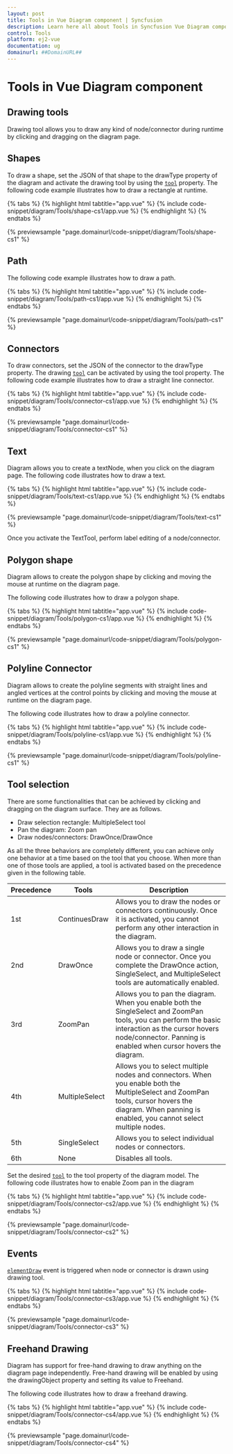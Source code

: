 ```yaml
---
layout: post
title: Tools in Vue Diagram component | Syncfusion
description: Learn here all about Tools in Syncfusion Vue Diagram component of Syncfusion Essential JS 2 and more.
control: Tools 
platform: ej2-vue
documentation: ug
domainurl: ##DomainURL##
---
```


# Tools in Vue Diagram component

## Drawing tools

Drawing tool allows you to draw any kind of node/connector during runtime by clicking and dragging on the diagram page.

## Shapes

To draw a shape, set the JSON of that shape to the drawType property of the diagram and activate the drawing tool by using the [`tool`](https://ej2.syncfusion.com/vue/documentation/api/diagram/diagram) property. The following code example illustrates how to draw a rectangle at runtime.

{% tabs %}
{% highlight html tabtitle="app.vue" %}
{% include code-snippet/diagram/Tools/shape-cs1/app.vue %}
{% endhighlight %}
{% endtabs %}
        
{% previewsample "page.domainurl/code-snippet/diagram/Tools/shape-cs1" %}

## Path

The following code example illustrates how to draw a path.

{% tabs %}
{% highlight html tabtitle="app.vue" %}
{% include code-snippet/diagram/Tools/path-cs1/app.vue %}
{% endhighlight %}
{% endtabs %}
        
{% previewsample "page.domainurl/code-snippet/diagram/Tools/path-cs1" %}

## Connectors

To draw connectors, set the JSON of the connector to the drawType property. The drawing [`tool`](https://ej2.syncfusion.com/vue/documentation/api/diagram/diagram) can be activated by using the tool property. The following code example illustrates how to draw a straight line connector.

{% tabs %}
{% highlight html tabtitle="app.vue" %}
{% include code-snippet/diagram/Tools/connector-cs1/app.vue %}
{% endhighlight %}
{% endtabs %}
        
{% previewsample "page.domainurl/code-snippet/diagram/Tools/connector-cs1" %}

## Text

Diagram allows you to create a textNode, when you click on the diagram page. The following code illustrates how to draw a text.

{% tabs %}
{% highlight html tabtitle="app.vue" %}
{% include code-snippet/diagram/Tools/text-cs1/app.vue %}
{% endhighlight %}
{% endtabs %}
        
{% previewsample "page.domainurl/code-snippet/diagram/Tools/text-cs1" %}

Once you activate the TextTool, perform label editing of a node/connector.

## Polygon shape

Diagram allows to create the polygon shape by clicking and moving the mouse at runtime on the diagram page.

The following code illustrates how to draw a polygon shape.

{% tabs %}
{% highlight html tabtitle="app.vue" %}
{% include code-snippet/diagram/Tools/polygon-cs1/app.vue %}
{% endhighlight %}
{% endtabs %}
        
{% previewsample "page.domainurl/code-snippet/diagram/Tools/polygon-cs1" %}

## Polyline Connector

Diagram allows to create the polyline segments with straight lines and angled vertices at the control points by clicking and moving the mouse at runtime on the diagram page.

The following code illustrates how to draw a polyline connector.

{% tabs %}
{% highlight html tabtitle="app.vue" %}
{% include code-snippet/diagram/Tools/polyline-cs1/app.vue %}
{% endhighlight %}
{% endtabs %}
        
{% previewsample "page.domainurl/code-snippet/diagram/Tools/polyline-cs1" %}

## Tool selection

There are some functionalities that can be achieved by clicking and dragging on the diagram surface. They are as follows.

* Draw selection rectangle: MultipleSelect tool
* Pan the diagram: Zoom pan
* Draw nodes/connectors: DrawOnce/DrawOnce

As all the three behaviors are completely different, you can achieve only one behavior at a time based on the tool that you choose. When more than one of those tools are applied, a tool is activated based on the precedence given in the following table.

|Precedence|Tools|Description|
|----------|-----|-----------|
|1st|ContinuesDraw|Allows you to draw the nodes or connectors continuously. Once it is activated, you cannot perform any other interaction in the diagram.|
|2nd|DrawOnce|Allows you to draw a single node or connector. Once you complete the DrawOnce action, SingleSelect, and MultipleSelect tools are automatically enabled.|
|3rd|ZoomPan|Allows you to pan the diagram. When you enable both the SingleSelect and ZoomPan tools, you can perform the basic interaction as the cursor hovers node/connector. Panning is enabled when cursor hovers the diagram.|
|4th|MultipleSelect|Allows you to select multiple nodes and connectors. When you enable both the MultipleSelect and ZoomPan tools, cursor hovers the diagram. When panning is enabled, you cannot select multiple nodes.|
|5th|SingleSelect|Allows you to select individual nodes or connectors.|
|6th|None|Disables all tools.|

Set the desired [`tool`](https://ej2.syncfusion.com/vue/documentation/api/diagram/diagram) to the tool property of the diagram model. The following code illustrates how to enable Zoom pan in the diagram

{% tabs %}
{% highlight html tabtitle="app.vue" %}
{% include code-snippet/diagram/Tools/connector-cs2/app.vue %}
{% endhighlight %}
{% endtabs %}
        
{% previewsample "page.domainurl/code-snippet/diagram/Tools/connector-cs2" %}

## Events

[`elementDraw`](https://ej2.syncfusion.com/vue/documentation/api/diagram)  event is triggered when node or connector is drawn using drawing tool.

{% tabs %}
{% highlight html tabtitle="app.vue" %}
{% include code-snippet/diagram/Tools/connector-cs3/app.vue %}
{% endhighlight %}
{% endtabs %}
        
{% previewsample "page.domainurl/code-snippet/diagram/Tools/connector-cs3" %}

## Freehand Drawing

Diagram has support for free-hand drawing to draw anything on the diagram page independently. Free-hand drawing will be enabled by using the drawingObject property and setting its value to Freehand.

The following code illustrates how to draw a freehand drawing.

{% tabs %}
{% highlight html tabtitle="app.vue" %}
{% include code-snippet/diagram/Tools/connector-cs4/app.vue %}
{% endhighlight %}
{% endtabs %}
        
{% previewsample "page.domainurl/code-snippet/diagram/Tools/connector-cs4" %}

